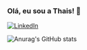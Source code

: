 ### Olá, eu sou a Thais! 👋

[![LinkedIn](https://img.shields.io/badge/LinkedIn-0077B5?style=for-the-badge&logo=linkedin&logoColor=white)](https://www.linkedin.com/in/thais-stefani-moitinho-42bb7122b)

![Anurag's GitHub stats](https://github-readme-stats.vercel.app/api?username=anuraghazra&show_icons=true&theme=tokyonight)
